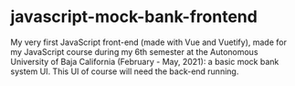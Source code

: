 # javascript-mock-bank-frontend
My very first JavaScript front-end (made with Vue and Vuetify), made for my JavaScript course during my 6th semester at the Autonomous University of Baja California (February - May, 2021): a basic mock bank system UI. This UI of course will need the back-end running.
